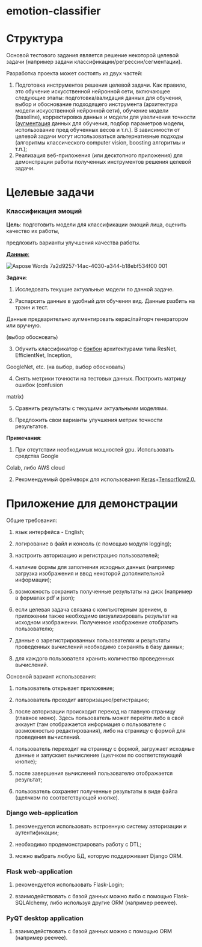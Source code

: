 # emotion-classifier

# Структура
Основой тестового задания является решение некоторой целевой задачи (например задачи классификации/регрессии/сегментации).

Разработка проекта может состоять из двух частей:

1) Подготовка инструментов решения целевой задачи. Как правило, это обучение искусственной нейронной сети, включающее следующие этапы: подготовка/валидация данных для обучения, выбор и обоснование подходящего инструмента (архитектура модели искусственной нейронной сети), обучение модели (baseline), корректировка данных и модели для увеличения точности ([аугментация](https://neerc.ifmo.ru/wiki/index.php?title=%D0%9F%D1%80%D0%B0%D0%BA%D1%82%D0%B8%D0%BA%D0%B8_%D1%80%D0%B5%D0%B0%D0%BB%D0%B8%D0%B7%D0%B0%D1%86%D0%B8%D0%B8_%D0%BD%D0%B5%D0%B9%D1%80%D0%BE%D0%BD%D0%BD%D1%8B%D1%85_%D1%81%D0%B5%D1%82%D0%B5%D0%B9#:~:text=%D0%90%D1%83%D0%B3%D0%BC%D0%B5%D0%BD%D1%82%D0%B0%D1%86%D0%B8%D1%8F%20%D0%B4%D0%B0%D0%BD%D0%BD%D1%8B%D1%85%20\(%D0%B0%D0%BD%D0%B3%D0%BB.,%D0%B7%D0%B0%D0%B4%D0%B0%D1%87%2C%20%D1%81%D0%B2%D1%8F%D0%B7%D0%B0%D0%BD%D0%BD%D1%8B%D1%85%20%D1%81%20%D0%BE%D0%B1%D1%80%D0%B0%D0%B1%D0%BE%D1%82%D0%BA%D0%BE%D0%B9%20%D0%B8%D0%B7%D0%BE%D0%B1%D1%80%D0%B0%D0%B6%D0%B5%D0%BD%D0%B8%D0%B9.) данных для обучения, подбор параметров модели, использование пред обученных весов и т.п.). В зависимости от целевой задачи могут использоваться альтернативные подходы (алгоритмы классического computer vision, boosting алгоритмы и т.п.);
2) Реализация веб-приложения (или десктопного приложения) для демонстрации работы полученных инструментов решения целевой задачи.
# Целевые задачи
### Классификация эмоций
**Цель**: подготовить модели для классификации эмоций лица, оценить качество их работы,

предложить варианты улучшения качества работы.

[**Данные**:](https://drive.google.com/file/d/1b_IdRm6pp0WmsofaG3dLGPrF08vRseu2/view?usp=sharing)

![Aspose Words 7a2d9257-14ac-4030-a344-b18ebf534f00 001](https://user-images.githubusercontent.com/55100820/216983277-663f9ffe-1332-4d65-92cb-0668732938ee.png)


**Задачи**:

1. Исследовать текущие актуальные модели по данной задаче.

2. Распарсить данные в удобный для обучения вид. Данные разбить на трэин и тест.

Данные предварительно аугментировать керас/пайторч генератором или вручную.

(выбор обосновать)

3. Обучить классификатор с [бэкбон](https://habr.com/ru/post/510560/#:~:text=Backbone%20%E2%80%93%20%D0%BE%D1%81%D0%BD%D0%BE%D0%B2%D0%BD%D0%B0%D1%8F%20\(%D0%B1%D0%B0%D0%B7%D0%BE%D0%B2%D0%B0%D1%8F\)%20%D1%81%D0%B5%D1%82%D1%8C%2C%20%D1%81%D0%BB%D1%83%D0%B6%D0%B0%D1%89%D0%B0%D1%8F%20%D0%B4%D0%BB%D1%8F%20%D0%B8%D0%B7%D0%B2%D0%BB%D0%B5%D1%87%D0%B5%D0%BD%D0%B8%D1%8F%20%D0%BF%D1%80%D0%B8%D0%B7%D0%BD%D0%B0%D0%BA%D0%BE%D0%B2%20%D0%B8%D0%B7%20%D0%BF%D0%BE%D1%81%D1%82%D1%83%D0%BF%D0%B0%D1%8E%D1%89%D0%B5%D0%B3%D0%BE%20%D0%BD%D0%B0%20%D0%B2%D1%85%D0%BE%D0%B4%20%D0%B8%D0%B7%D0%BE%D0%B1%D1%80%D0%B0%D0%B6%D0%B5%D0%BD%D0%B8%D1%8F.%20%D0%94%D0%B0%D0%BD%D0%BD%D0%B0%D1%8F%20%D1%87%D0%B0%D1%81%D1%82%D1%8C%20%D1%81%D0%B5%D1%82%D0%B8%20%D1%8F%D0%B2%D0%BB%D1%8F%D0%B5%D1%82%D1%81%D1%8F%20%D0%B2%D0%B0%D1%80%D0%B8%D0%B0%D1%82%D0%B8%D0%B2%D0%BD%D0%BE%D0%B9%20%D0%B8%20%D0%B2%20%D0%B5%D1%91%20%D0%BE%D1%81%D0%BD%D0%BE%D0%B2%D1%83%20%D0%BC%D0%BE%D0%B3%D1%83%D1%82%20%D0%B2%D1%85%D0%BE%D0%B4%D0%B8%D1%82%D1%8C%20%D0%BA%D0%BB%D0%B0%D1%81%D1%81%D0%B8%D1%84%D0%B8%D0%BA%D0%B0%D1%86%D0%B8%D0%BE%D0%BD%D0%BD%D1%8B%D0%B5%20%D0%BD%D0%B5%D0%B9%D1%80%D0%BE%D1%81%D0%B5%D1%82%D0%B8%2C%20%D1%82%D0%B0%D0%BA%D0%B8%D0%B5%20%D0%BA%D0%B0%D0%BA%20ResNet%2C%20VGG%2C%20EfficientNet%20%D0%B8%20%D0%B4%D1%80%D1%83%D0%B3%D0%B8%D0%B5%3B) архитектурами типа ResNet, EfficientNet, Inception,

GoogleNet, etc. (на выбор, выбор обосновать)

4. Снять метрики точности на тестовых данных. Построить матрицу ошибок (confusion

matrix)

5. Сравнить результаты с текущими актуальными моделями.

6. Предложить свои варианты улучшения метрик точности результатов.

**Примечания**:

1. При отсутствии необходимых мощностей gpu. Использовать средства Google

Colab, либо AWS cloud

2. Рекомендуемый фреймворк для использования [Keras](https://keras.io/)+[Tensorflow2.0.](https://www.tensorflow.org/tutorials/quickstart/beginner)

# Приложение для демонстрации
Общие требования:

1) язык интерфейса - English;

2) логирование в файл и консоль (с помощью модуля logging);

3) настроить авторизацию и регистрацию пользователей;

4) наличие формы для заполнения исходных данных (например загрузка изображения и ввод некоторой дополнительной информации);

5) возможность сохранить полученные результаты на диск (например в форматах pdf и json);

6) если целевая задача связана с компьютерным зрением, в приложении также необходимо визуализировать результат на исходном изображении. Полученное изображение отобразить пользователю;

7) данные о зарегистрированных пользователях и результаты проведенных вычислений необходимо сохранять в базу данных;

8) для каждого пользователя хранить количество проведенных вычислений.

Основной вариант использования:

1) пользователь открывает приложение;

2) пользователь проходит авторизацию/регистрацию;

3) после авторизации происходит переход на главную страницу (главное меню). Здесь пользователь может перейти либо в свой аккаунт (там отображается информация о пользователе с возможностью редактирования), либо на страницу с формой для проведения вычислений.

4) пользователь переходит на страницу с формой, загружает исходные данные и запускает вычисление (щелчком по соответствующей кнопке);

5) после завершения вычислений пользователю отображается результат;

6) пользователь сохраняет полученные результаты в виде файла (щелчком по соответствующей кнопке).
### Django web-application
1) рекомендуется использовать встроенную систему авторизации и аутентификации;

2) необходимо продемонстрировать работу с DTL;

3) можно выбрать любую БД, которую поддерживает Django ORM.
### Flask web-application
1) рекомендуется использовать Flask-Login;

2) взаимодействовать с базой данных можно либо с помощью Flask-SQLAlchemy, либо используя другие ORM (например peewee).
### PyQT desktop application
1) взаимодействовать с базой данных можно с помощью ORM (например peewee).

